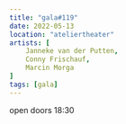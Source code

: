 ```yaml
---
title: "gala#119"
date: 2022-05-13
location: "ateliertheater"
artists: [
    Janneke van der Putten,
    Conny Frischauf,
    Marcin Morga
]
tags: [gala]
---
```

open doors 18:30
